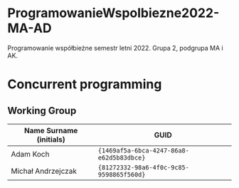 # ProgramowanieWspolbiezne2022-MA-AD
Programowanie współbieżne semestr letni 2022. Grupa 2, podgrupa MA i AK.

# Concurrent programming

## Working Group

| Name Surname (initials) | GUID                                     |
| ----------------------- | ---------------------------------------- |
| Adam Koch               | `{1469af5a-6bca-4247-86a8-e62d5b83dbce}` |
| Michał Andrzejczak      | `{81272332-98a6-4f0c-9c85-9598865f560d}` |
